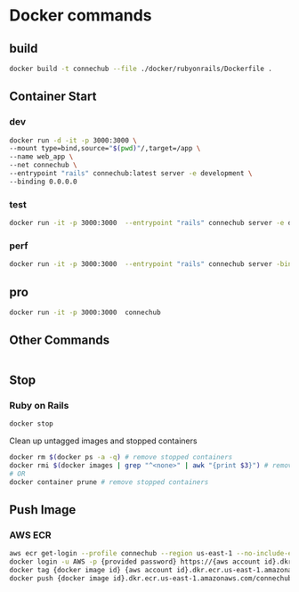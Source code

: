 # Docker commands


## build

```bash
docker build -t connechub --file ./docker/rubyonrails/Dockerfile .
```

## Container Start

### dev

```bash
docker run -d -it -p 3000:3000 \
--mount type=bind,source="$(pwd)"/,target=/app \
--name web_app \
--net connechub \
--entrypoint "rails" connechub:latest server -e development \
--binding 0.0.0.0
```

### test

```bash
docker run -it -p 3000:3000  --entrypoint "rails" connechub server -e development --binding 0.0.0.0
```

### perf

```bash
docker run -it -p 3000:3000  --entrypoint "rails" connechub server -binding 0.0.0.0
```

## pro

```bash
docker run -it -p 3000:3000  connechub
```

## Other Commands

```bash

```

## Stop

### Ruby on Rails

```bash
docker stop
```

Clean up untagged images and stopped containers

```bash
docker rm $(docker ps -a -q) # remove stopped containers
docker rmi $(docker images | grep "^<none>" | awk "{print $3}") # remove untagged images
# OR
docker container prune # remove stopped containers
```

## Push Image

### AWS ECR

```bash
aws ecr get-login --profile connechub --region us-east-1 --no-include-email
docker login -u AWS -p {provided password} https://{aws account id}.dkr.ecr.us-east-1.amazonaws.com
docker tag {docker image id} {aws account id}.dkr.ecr.us-east-1.amazonaws.com/connechub
docker push {docker image id}.dkr.ecr.us-east-1.amazonaws.com/connechub
```

